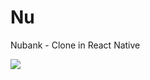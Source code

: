 # Nu
Nubank - Clone in React Native

<img src=”https://github.com/Fernandox14/Nu/blob/master/Nubank.png”>
